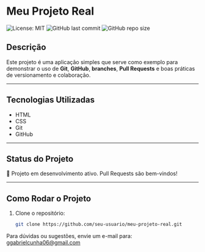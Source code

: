 # Meu Projeto Real

![License: MIT](https://img.shields.io/badge/License-MIT-yellow.svg)
![GitHub last commit](https://img.shields.io/github/last-commit/seu-usuario/meu-projeto-real)
![GitHub repo size](https://img.shields.io/github/repo-size/seu-usuario/meu-projeto-real)

## Descrição

Este projeto é uma aplicação simples que serve como exemplo para demonstrar o uso de **Git**, **GitHub**, **branches**, **Pull Requests** e boas práticas de versionamento e colaboração.

---

## Tecnologias Utilizadas

- HTML  
- CSS  
- Git  
- GitHub  

---

## Status do Projeto

🚀 Projeto em desenvolvimento ativo. Pull Requests são bem-vindos!

---

## Como Rodar o Projeto

1. Clone o repositório:  
   ```bash
   git clone https://github.com/seu-usuario/meu-projeto-real.git

Para dúvidas ou sugestões, envie um e-mail para: ggabrielcunha06@gmail.com